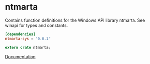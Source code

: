 # ntmarta #
Contains function definitions for the Windows API library ntmarta. See winapi for types and constants.

```toml
[dependencies]
ntmarta-sys = "0.0.1"
```

```rust
extern crate ntmarta;
```

[Documentation](https://retep998.github.io/doc/ntmarta/)
